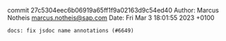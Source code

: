 commit 27c5304eec6b06919a65ff1f9a02163d9c54ed40
Author: Marcus Notheis <marcus.notheis@sap.com>
Date:   Fri Mar 3 18:01:55 2023 +0100

    docs: fix jsdoc name annotations (#6649)
